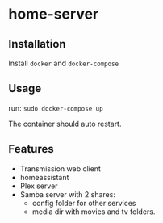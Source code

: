 # home-server

## Installation
Install `docker` and `docker-compose`

## Usage
run: `sudo docker-compose up`

The container should auto restart.

## Features
* Transmission web client
* homeassistant
* Plex server
* Samba server with 2 shares:
    * config folder for other services
    * media dir with movies and tv folders.